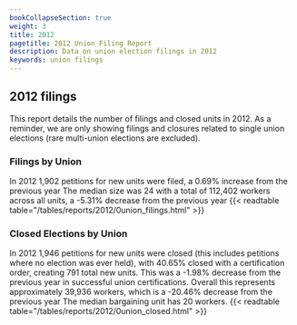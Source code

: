 ```yaml
---
bookCollapseSection: true
weight: 3
title: 2012
pagetitle: 2012 Union Filing Report
description: Data on union election filings in 2012
keywords: union filings
---
```


## 2012 filings

This report details the number of filings and closed units in 2012. As a reminder, we are only showing filings and closures related to single union elections (rare multi-union elections are excluded).

### Filings by Union
In 2012 1,902 petitions for new units were filed, a 0.69% increase from the previous year The median size was 24 with a total of 112,402 workers across all units, a -5.31% decrease from the previous year
{{< readtable table="/tables/reports/2012/0union_filings.html" >}}

### Closed Elections by Union
In 2012 1,946 petitions for new units were closed (this includes petitions where no election was ever held), with 40.65% closed with a certification order, creating 791 total new units. This was a -1.98% decrease from the previous year in successful union certifications. Overall this represents approximately 39,936 workers, which is a -20.46% decrease from the previous year The median bargaining unit has 20 workers.
{{< readtable table="/tables/reports/2012/0union_closed.html" >}}
